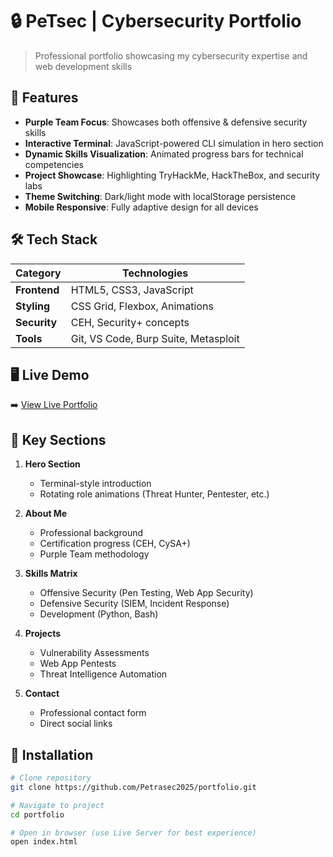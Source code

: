 # 🔒 PeTsec | Cybersecurity Portfolio



> Professional portfolio showcasing my cybersecurity expertise and web development skills

## 🌟 Features

- **Purple Team Focus**: Showcases both offensive & defensive security skills
- **Interactive Terminal**: JavaScript-powered CLI simulation in hero section
- **Dynamic Skills Visualization**: Animated progress bars for technical competencies
- **Project Showcase**: Highlighting TryHackMe, HackTheBox, and security labs
- **Theme Switching**: Dark/light mode with localStorage persistence
- **Mobile Responsive**: Fully adaptive design for all devices

## 🛠 Tech Stack

| Category       | Technologies |
|----------------|--------------|
| **Frontend**   | HTML5, CSS3, JavaScript |
| **Styling**    | CSS Grid, Flexbox, Animations |
| **Security**   | CEH, Security+ concepts |
| **Tools**      | Git, VS Code, Burp Suite, Metasploit |

## 🖥️ Live Demo

➡️ [View Live Portfolio](https://petrasec2025.github.io)

## 📌 Key Sections

1. **Hero Section**  
   - Terminal-style introduction
   - Rotating role animations (Threat Hunter, Pentester, etc.)

2. **About Me**  
   - Professional background
   - Certification progress (CEH, CySA+)
   - Purple Team methodology

3. **Skills Matrix**  
   - Offensive Security (Pen Testing, Web App Security)
   - Defensive Security (SIEM, Incident Response)
   - Development (Python, Bash)

4. **Projects**  
   - Vulnerability Assessments
   - Web App Pentests
   - Threat Intelligence Automation

5. **Contact**  
   - Professional contact form
   - Direct social links

## 🚀 Installation

```bash
# Clone repository
git clone https://github.com/Petrasec2025/portfolio.git

# Navigate to project
cd portfolio

# Open in browser (use Live Server for best experience)
open index.html
